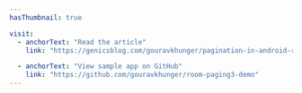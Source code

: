 ```yaml
---
hasThumbnail: true

visit: 
  - anchorText: "Read the article"
    link: "https://genicsblog.com/gouravkhunger/pagination-in-android-room-database-using-the-paging-3-library"

  - anchorText: "View sample app on GitHub"
    link: "https://github.com/gouravkhunger/room-paging3-demo"
---
```

